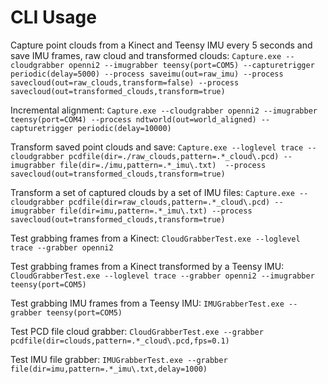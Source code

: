 # CLI Usage

Capture point clouds from a Kinect and Teensy IMU every 5 seconds and save IMU frames, raw cloud and transformed clouds:
`Capture.exe --cloudgrabber openni2 --imugrabber teensy(port=COM5) --capturetrigger periodic(delay=5000) --process saveimu(out=raw_imu) --process savecloud(out=raw_clouds,transform=false) --process savecloud(out=transformed_clouds,transform=true)`

Incremental alignment:
`Capture.exe --cloudgrabber openni2 --imugrabber teensy(port=COM4) --process ndtworld(out=world_aligned) --capturetrigger periodic(delay=10000)`

Transform saved point clouds and save:
`Capture.exe --loglevel trace --cloudgrabber pcdfile(dir=./raw_clouds,pattern=.*_cloud\.pcd) --imugrabber file(dir=./imu,pattern=.*_imu\.txt)  --process savecloud(out=transformed_clouds,transform=true)`

Transform a set of captured clouds by a set of IMU files:
`Capture.exe --cloudgrabber pcdfile(dir=raw_clouds,pattern=.*_cloud\.pcd) --imugrabber file(dir=imu,pattern=.*_imu\.txt) --process savecloud(out=transformed_clouds,transform=true)`

Test grabbing frames from a Kinect:
`CloudGrabberTest.exe --loglevel trace --grabber openni2`

Test grabbing frames from a Kinect transformed by a Teensy IMU:
`CloudGrabberTest.exe --loglevel trace --grabber openni2 --imugrabber teensy(port=COM5)`

Test grabbing IMU frames from a Teensy IMU:
`IMUGrabberTest.exe --grabber teensy(port=COM5)`

Test PCD file cloud grabber:
`CloudGrabberTest.exe --grabber pcdfile(dir=clouds,pattern=.*_cloud\.pcd,fps=0.1)`

Test IMU file grabber:
`IMUGrabberTest.exe --grabber file(dir=imu,pattern=.*_imu\.txt,delay=1000)`
